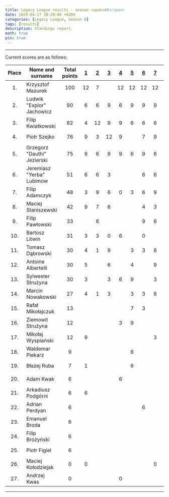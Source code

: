 ```yaml
---
title: Legacy League results - season <span>#0</span>
date: 2025-04-17 18:20:00 +0200
categories: [Legacy League, Season 0]
tags: [results]
description: Standings report.
math: true
pin: true
---
```


---

Current scores are as follows:

|   Place   | Name and surname            | Total points | [1][league-0-1] | [2][league-0-2] | [3][league-0-3] | [4][league-0-4] | [5][league-0-5] | [6][league-0-6] | [7][league-0-7] | [8][league-0-8] | [9][league-0-9] | [10][league-0-10] | [11][league-0-11] |
|:---------:|-----------------------------|:------------:|:---------------:|:---------------:|:---------------:|:---------------:|:---------------:|:---------------:|:---------------:|:---------------:|:---------------:|:-----------------:|:-----------------:|
| $$ 1. $$  | Krzysztof Mazurek           |  $$ 100 $$   |       12        |        7        |                 |       12        |       12        |       12        |       12        |       12        |       12        |         6         |         3         |
| $$ 2. $$  | Ludwik "Explor" Jachowicz   |   $$ 90 $$   |        6        |        6        |        9        |        6        |        9        |        9        |        9        |        9        |        9        |         9         |         9         |
| $$ 3. $$  | Filip Kwiatkowski           |   $$ 82 $$   |        4        |       12        |        9        |        9        |        6        |        6        |        6        |        9        |        6        |         9         |         6         |
| $$ 4. $$  | Piotr Szejko                |   $$ 76 $$   |        9        |        3        |       12        |        9        |                 |        7        |        9        |        9        |        9        |                   |         9         |
| $$ 5. $$  | Grzegorz "Dauthi" Jezierski |   $$ 75 $$   |        9        |        6        |        9        |        9        |        6        |        9        |        6        |        6        |        6        |                   |         9         |
| $$ 6. $$  | Jeremiasz "Yerba" Lubimow   |   $$ 51 $$   |        6        |        6        |        3        |                 |                 |        6        |        6        |        6        |        6        |         6         |         6         |
| $$ 7. $$  | Filip Adamczyk              |   $$ 48 $$   |        3        |        9        |        6        |        0        |        3        |        6        |        9        |        0        |        6        |         3         |         3         |
| $$ 8. $$  | Maciej Staniszewski         |   $$ 42 $$   |        9        |        7        |        6        |                 |                 |        4        |        3        |        6        |        1        |                   |         6         |
| $$ 9. $$  | Filip Pawłowski             |   $$ 33 $$   |                 |        6        |                 |                 |                 |        9        |        6        |        3        |                 |         6         |         3         |
| $$ 10. $$ | Bartosz Litwin              |   $$ 31 $$   |        3        |        3        |        0        |        6        |                 |        0        |                 |        1        |        6        |                   |        12         |
| $$ 11. $$ | Tomasz Dąbrowski            |   $$ 30 $$   |        4        |        1        |        9        |                 |        3        |        3        |        6        |                 |        4        |                   |                   |
| $$ 12. $$ | Antoine Albertelli          |   $$ 30 $$   |        5        |                 |        6        |                 |        4        |                 |        9        |                 |                 |         6         |                   |
| $$ 13. $$ | Sylwester Strużyna          |   $$ 30 $$   |        3        |                 |        3        |        6        |        9        |                 |        3        |                 |                 |         3         |         3         |
| $$ 14. $$ | Marcin Nowakowski           |   $$ 27 $$   |        4        |        1        |        3        |                 |        3        |        3        |        6        |        4        |        3        |                   |                   |
| $$ 15. $$ | Rafał Mikołajczuk           |   $$ 13 $$   |                 |                 |                 |                 |        7        |        3        |                 |                 |                 |                   |         3         |
| $$ 16. $$ | Ziemowit Strużyna           |   $$ 12 $$   |                 |                 |                 |        3        |        9        |                 |                 |                 |                 |                   |                   |
| $$ 17. $$ | Mikołaj Wyspiański          |   $$ 12 $$   |        9        |                 |                 |                 |                 |                 |        3        |                 |                 |                   |                   |
| $$ 18. $$ | Waldemar Piekarz            |   $$ 9 $$    |                 |                 |                 |                 |        6        |                 |                 |                 |                 |         3         |                   |
| $$ 19. $$ | Błażej Ruba                 |   $$ 7 $$    |        1        |                 |                 |                 |        6        |                 |                 |                 |                 |                   |                   |
| $$ 20. $$ | Adam Kwak                   |   $$ 6 $$    |                 |                 |                 |        6        |                 |                 |                 |                 |                 |                   |                   |
| $$ 21. $$ | Arkadiusz Podgórni          |   $$ 6 $$    |        6        |                 |                 |                 |                 |                 |                 |                 |                 |                   |                   |
| $$ 22. $$ | Adrian Perdyan              |   $$ 6 $$    |                 |                 |                 |                 |                 |        6        |                 |                 |                 |                   |                   |
| $$ 23. $$ | Emanuel Broda               |   $$ 6 $$    |                 |                 |                 |                 |                 |                 |                 |        6        |                 |                   |                   |
| $$ 24. $$ | Filip Brożyński             |   $$ 6 $$    |                 |                 |                 |                 |                 |                 |                 |                 |                 |                   |         6         |
| $$ 25. $$ | Piotr Figiel                |   $$ 6 $$    |                 |                 |                 |                 |                 |                 |                 |                 |                 |                   |         6         |
| $$ 26. $$ | Maciej Kołodziejak          |   $$ 0 $$    |        0        |                 |                 |                 |                 |                 |        0        |                 |                 |                   |                   |
| $$ 27. $$ | Andrzej Kwas                |   $$ 0 $$    |                 |                 |                 |        0        |                 |                 |                 |                 |                 |                   |                   |

[league-0-1]: ../Legacy-League-0-1
[league-0-2]: ../Legacy-League-0-2
[league-0-3]: ../Legacy-League-0-3
[league-0-4]: ../Legacy-League-0-4
[league-0-5]: ../Legacy-League-0-5
[league-0-6]: ../Legacy-League-0-6
[league-0-7]: ../Legacy-League-0-7
[league-0-8]: ../Legacy-League-0-8
[league-0-9]: ../Legacy-League-0-9
[league-0-10]: ../Legacy-League-0-10
[league-0-11]: ../Legacy-League-0-11

---
